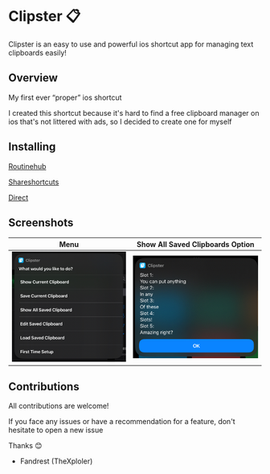 
# Clipster 📋
Clipster is an easy to use and powerful ios shortcut app for managing text clipboards easily!

## Overview
My first ever “proper” ios shortcut
  
I created this shortcut because it's hard to find a free clipboard manager on ios that's not littered with ads, so I decided to create one for myself

## Installing

[Routinehub](https://routinehub.co/shortcut/17960/)

[Shareshortcuts](https://shareshortcuts.com/shortcuts/2705-clipster.html)

[Direct](https://www.icloud.com/shortcuts/19427c5fd906404e8fdb18c1b97286af)

## Screenshots
Menu|Show All Saved Clipboards Option
:-------------------------:|:-------------------------:
![Screenshot 1](IMG_6509.jpeg)  |  ![Screenshot 2](IMG_6510.jpeg)

## Contributions
All contributions are welcome!

If you face any issues or have a recommendation for a feature, don't hesitate to open a new issue

Thanks 😊
- Fandrest (TheXploler)
